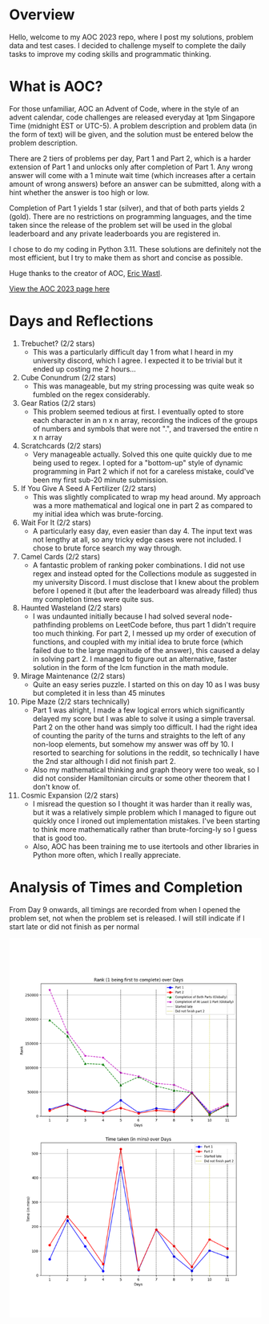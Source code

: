 # Overview
Hello, welcome to my AOC 2023 repo, where I post my solutions, problem data and test cases. I decided to challenge myself to complete the daily tasks to improve my coding skills and programmatic thinking.

# What is AOC?
For those unfamiliar, AOC an Advent of Code, where in the style of an advent calendar, code challenges are released everyday at 1pm Singapore Time (midnight EST or UTC-5). A problem description and problem data (in the form of text) will be given, and the solution must be entered below the problem description. 

There are 2 tiers of problems per day, Part 1 and Part 2, which is a harder extension of Part 1 and unlocks only after completion of Part 1. Any wrong answer will come with a 1 minute wait time (which increases after a certain amount of wrong answers) before an answer can be submitted, along with a hint whether the answer is too high or low. 

Completion of Part 1 yields 1 star (silver), and that of both parts yields 2 (gold). There are no restrictions on programming languages, and the time taken since the release of the problem set will be used in the global leaderboard and any private leaderboards you are registered in.

I chose to do my coding in Python 3.11. These solutions are definitely not the most efficient, but I try to make them as short and concise as possible.

Huge thanks to the creator of AOC, [Eric Wastl](http://was.tl/).

[View the AOC 2023 page here](https://adventofcode.com/2023/about)

# Days and Reflections
1. Trebuchet? (2/2 stars)
    * This was a particularly difficult day 1 from what I heard in my university discord, which I agree. I expected it to be trivial but it ended up costing me 2 hours...
2. Cube Conundrum (2/2 stars)
    * This was manageable, but my string processing was quite weak so fumbled on the regex considerably.
3. Gear Ratios (2/2 stars)
    * This problem seemed tedious at first. I eventually opted to store each character in an n x n array, recording the indices of the groups of numbers and symbols that were not ".", and traversed the entire n x n array
4. Scratchcards (2/2 stars)
    * Very manageable actually. Solved this one quite quickly due to me being used to regex. I opted for a "bottom-up" style of dynamic programming in Part 2 which if not for a careless mistake, could've been my first sub-20 minute submission.
5. If You Give A Seed A Fertilizer (2/2 stars)
    * This was slightly complicated to wrap my head around. My approach was a more mathematical and logical one in part 2 as compared to my initial idea which was brute-forcing.
6. Wait For It (2/2 stars)
    * A particularly easy day, even easier than day 4. The input text was not lengthy at all, so any tricky edge cases were not included. I chose to brute force search my way through.
7. Camel Cards (2/2 stars)
    * A fantastic problem of ranking poker combinations. I did not use regex and instead opted for the Collections module as suggested in my university Discord. I must disclose that I knew about the problem before I opened it (but after the leaderboard was already filled) thus my completion times were quite sus.
8. Haunted Wasteland (2/2 stars)
    * I was undaunted initially because I had solved several node-pathfinding problems on LeetCode before, thus part 1 didn't require too much thinking. For part 2, I messed up my order of execution of functions, and coupled with my initial idea to brute force (which failed due to the large magnitude of the answer), this caused a delay in solving part 2. I managed to figure out an alternative, faster solution in the form of the lcm function in the math module.
9. Mirage Maintenance (2/2 stars)
    * Quite an easy series puzzle. I started on this on day 10 as I was busy but completed it in less than 45 minutes
10. Pipe Maze (2/2 stars technically)
    * Part 1 was alright, I made a few logical errors which significantly delayed my score but I was able to solve it using a simple traversal. Part 2 on the other hand was simply too difficult. I had the right idea of counting the parity of the turns and straights to the left of any non-loop elements, but somehow my answer was off by 10. I resorted to searching for solutions in the reddit, so technically I have the 2nd star although I did not finish part 2.
    * Also my mathematical thinking and graph theory were too weak, so I did not consider Hamiltonian circuits or some other theorem that I don't know of.
11. Cosmic Expansion (2/2 stars)
    * I misread the question so I thought it was harder than it really was, but it was a relatively simple problem which I managed to figure out quickly once I ironed out implementation mistakes. I've been starting to think more mathematically rather than brute-forcing-ly so I guess that is good too.
    * Also, AOC has been training me to use itertools and other libraries in Python more often, which I really appreciate.

# Analysis of Times and Completion
From Day 9 onwards, all timings are recorded from when I opened the problem set, not when the problem set is released. I will still indicate if I start late or did not finish as per normal

![](stats/stat_of_the_day.png?raw=true)

